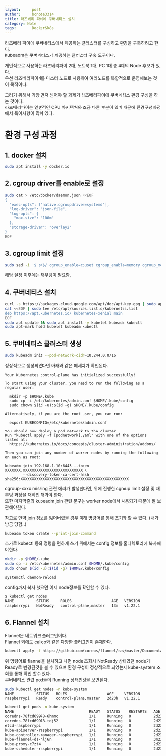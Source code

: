 ```yaml
---
layout:     post
author:     bcnote3314
title: 라즈베리 파이에 쿠버네티스 설치
category: Note
tags: 		Docker&k8s
---
```


라즈베리 파이에 쿠버네티스에서 제공하는 클러스터를 구성하고 환경을 구축하려고 한다.  
kubeadm은 쿠버네티스가 제공하는 클러스터 구축 도구이다.  

개인적으로 사용하는 라즈베리파이 2대, 노트북 1대, PC 1대 총 4대의 Node 후보가 있다.  
우선 라즈베리파이4를 마스터 노드로 사용하여 여러노드를 복합적으로 운영해보는 것이 목적이다.  

그러기 위해서 가장 먼저 넘어야 할 과제가 라즈베리파이에 쿠버네티스 환경 구성을 하는 것이다.  
라즈베리파이는 일반적인 CPU 아키텍쳐와 조금 다른 부분이 있기 때문에 환경구성과정에서 특이사항이 많이 있다. 

# 환경 구성 과정

## 1. docker 설치

```bash 
sudo apt install -y docker.io
```

## 2. cgroup driver를 enable로 설정

```bash
sudo cat > /etc/docker/daemon.json <<EOF
{
  "exec-opts": ["native.cgroupdriver=systemd"],
  "log-driver": "json-file",
  "log-opts": {
    "max-size": "100m"
  },
  "storage-driver": "overlay2"
}
EOF
```

## 3. cgroup limit 설정

```bash
sudo sed -i '$ s/$/ cgroup_enable=cpuset cgroup_enable=memory cgroup_memory=1 swapaccount=1/' /boot/cmdline.txt
```

해당 설정 이후에는 재부팅이 필요함.

## 4. 쿠버네티스 설치

```bash
curl -s https://packages.cloud.google.com/apt/doc/apt-key.gpg | sudo apt-key add -
cat <<EOF | sudo tee /etc/apt/sources.list.d/kubernetes.list
deb https://apt.kubernetes.io/ kubernetes-xenial main
EOF
sudo apt update && sudo apt install -y kubelet kubeadm kubectl
sudo apt-mark hold kubelet kubeadm kubectl
```

## 5. 쿠버네티스 클러스터 생성

```bash
sudo kubeadm init --pod-network-cidr=10.244.0.0/16
```

정상적으로 생성되었다면 아래와 같은 메세지가 확인된다.  

```
Your Kubernetes control-plane has initialized successfully!

To start using your cluster, you need to run the following as a regular user:

  mkdir -p $HOME/.kube
  sudo cp -i /etc/kubernetes/admin.conf $HOME/.kube/config
  sudo chown $(id -u):$(id -g) $HOME/.kube/config

Alternatively, if you are the root user, you can run:

  export KUBECONFIG=/etc/kubernetes/admin.conf

You should now deploy a pod network to the cluster.
Run "kubectl apply -f [podnetwork].yaml" with one of the options listed at:
  https://kubernetes.io/docs/concepts/cluster-administration/addons/

Then you can join any number of worker nodes by running the following on each as root:

kubeadm join 192.168.1.10:6443 --token XXXXXXX.XXXXXXXXXXXXXXXXXXXXXXXXXXX \
        --discovery-token-ca-cert-hash sha256:XXXXXXXXXXXXXXXXXXXXXXXXXXXXXXXXXXXXXXXXXXXXXXXXX
```

cgroup-xxxx missing 관련 에러가 발생한다면, 위에 진행한 cgroup limit 설정 및 재부팅 과정을 재확인 해봐야 한다.  
또한 마지막줄의 kubeadm join 관련 문구는 worker node에서 사용되기 때문에 잘 보관해야한다.

참고로 만약 join 정보를 잃어버렸을 경우 아래 명령어를 통해 초기화 할 수 있다. (내가 방금 당함..)

```bash
kubeadm token create --print-join-command
```  

추가로 kubectl 등의 명령을 편하게 쓰기 위해서는 config 정보를 홈디렉토리에 복사해야한다.

``` bash
mkdir -p $HOME/.kube
sudo cp -i /etc/kubernetes/admin.conf $HOME/.kube/config
sudo chown $(id -u):$(id -g) $HOME/.kube/config

systemctl daemon-reload
```

config까지 복사 했으면 이제 node정보를 확인할 수 있다.  

```bash
$ kubectl get nodes
NAME          STATUS     ROLES                  AGE   VERSION
raspberrypi   NotReady   control-plane,master   13m   v1.22.1
```

## 6. Flannel 설치

Flannel은 네트워크 플러그인이다.  
Flannel 외에도 calico와 같은 다양한 플러그인이 존재한다.  

```bash
kubectl apply -f https://github.com/coreos/flannel/raw/master/Documentation/kube-flannel.yml
```

위 명령어로 flannel을 설치하고 나면 node 조회시 NotReady 상태였던 node가 Ready로 변경된것을 볼 수 있으며 환경 구성이 정상적으로 되었는지 kube-system 조회를 통해 확인 할수 있다.  
쿠버네티스 관련 pod들이 Running 상태인것을 보면된다.  

```bash
sudo kubectl get nodes -n kube-system
NAME          STATUS   ROLES                  AGE     VERSION
raspberrypi   Ready    control-plane,master   2d23h   v1.22.1

kubectl get pods -n kube-system
NAME                                  READY   STATUS    RESTARTS   AGE
coredns-78fcd69978-6hmmc              1/1     Running   0          2d23h
coredns-78fcd69978-tdj52              1/1     Running   0          2d23h
etcd-raspberrypi                      1/1     Running   0          2d23h
kube-apiserver-raspberrypi            1/1     Running   0          2d23h
kube-controller-manager-raspberrypi   1/1     Running   0          2d23h
kube-flannel-ds-hlj6n                 1/1     Running   0          3m23s
kube-proxy-c7zt4                      1/1     Running   0          2d23h
kube-scheduler-raspberrypi            1/1     Running   0          2d23h


```
